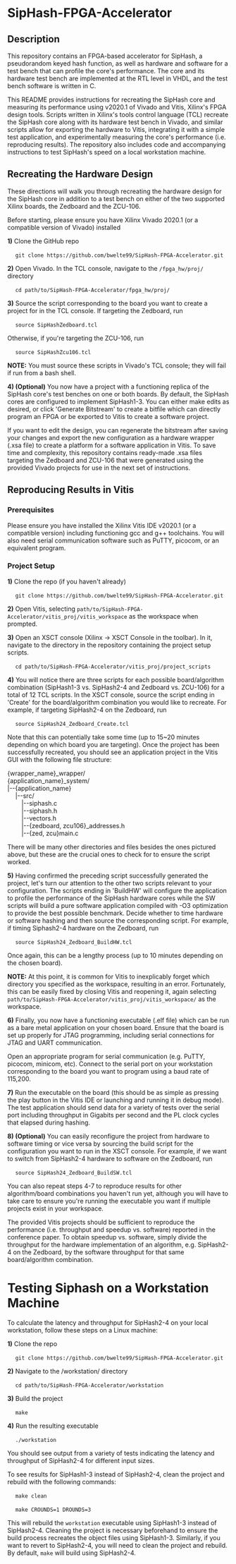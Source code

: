 # SipHash-FPGA-Accelerator
## Description
This repository contains an FPGA-based accelerator for SipHash, a pseudorandom keyed hash function, as well as hardware and software for a test bench that can profile the core's performance.  The core and its hardware test bench are implemented at the RTL level in VHDL, and the test bench software is written in C.

This README provides instructions for recreating the SipHash core and measuring its performance using v2020.1 of Vivado and Vitis, Xilinx's FPGA design tools.  Scripts written in Xilinx's tools control language (TCL) recreate the SipHash core along with its hardware test bench in Vivado, and similar scripts allow for exporting the hardware to Vitis, integrating it with a simple test application, and experimentally measuring the core's performance (i.e. reproducing results).  The repository also includes code and accompanying instructions to test SipHash's speed on a local workstation machine.

## Recreating the Hardware Design

These directions will walk you through recreating the hardware design for the SipHash core in addition to a test bench on either of the two supported Xilinx boards, the Zedboard and the ZCU-106.

Before starting, please ensure you have Xilinx Vivado 2020.1 (or a compatible version of Vivado) installed

**1)** Clone the GitHub repo

&emsp; `git clone https://github.com/bwelte99/SipHash-FPGA-Accelerator.git`

**2)** Open Vivado.  In the TCL console, navigate to the `/fpga_hw/proj/` directory

&emsp; `cd path/to/SipHash-FPGA-Accelerator/fpga_hw/proj/`

**3)** Source the script corresponding to the board you want to create a project for in the TCL console.  If targeting the Zedboard, run

&emsp; `source SipHashZedboard.tcl`

Otherwise, if you're targeting the ZCU-106, run

&emsp; `source SipHashZcu106.tcl`

**NOTE:** You must source these scripts in Vivado's TCL console; they will fail if run from a bash shell.

**4) (Optional)** You now have a project with a functioning replica of the SipHash core's test benches on one or both boards.  By default, the SipHash cores are configured to implement SipHash1-3.  You can either make edits as desired, or click 'Generate Bitstream' to create a bitfile which can directly program an FPGA or be exported to Vitis to create a software project.

If you want to edit the design, you can regenerate the bitstream after saving your changes and export the new configuration as a hardware wrapper (.xsa file) to create a platform for a software application in Vitis.  To save time and complexity, this repository contains ready-made .xsa files targeting the Zedboard and ZCU-106 that were generated using the provided Vivado projects for use in the next set of instructions.  

## Reproducing Results in Vitis
### Prerequisites
Please ensure you have installed the Xilinx Vitis IDE v2020.1 (or a compatible version) including functioning gcc and g++ toolchains.  You will also need serial communication software such as PuTTY, picocom, or an equivalent program.

### Project Setup
**1)** Clone the repo (if you haven't already)

&emsp; `git clone https://github.com/bwelte99/SipHash-FPGA-Accelerator.git`

**2)** Open Vitis, selecting `path/to/SipHash-FPGA-Accelerator/vitis_proj/vitis_workspace` as the workspace when prompted.

**3)** Open an XSCT console (Xilinx -> XSCT Console in the toolbar).  In it, navigate to the directory in the repository containing the project setup scripts.

&emsp; `cd path/to/SipHash-FPGA-Accelerator/vitis_proj/project_scripts`

**4)** You will notice there are three scripts for each possible board/algorithm combination (SipHash1-3 vs. SipHash2-4 and Zedboard vs. ZCU-106) for a total of 12 TCL scripts.  In the XSCT console, source the script ending in 'Create' for the board/algorithm combination you would like to recreate.  For example, if targeting SipHash2-4 on the Zedboard, run

&emsp; `source SipHash24_Zedboard_Create.tcl`

Note that this can potentially take some time (up to 15~20 minutes depending on which board you are targeting). Once the project has been successfully recreated, you should see an application project in the Vitis GUI with the following file structure:

{wrapper_name}\_wrapper/  
{application_name}\_system/  
|--{application_name}  
&emsp;    |--src/  
&emsp;&emsp;        |--siphash.c  
&emsp;&emsp;        |--siphash.h  
&emsp;&emsp;        |--vectors.h  
&emsp;&emsp;        |--{zedboard, zcu106}\_addresses.h  
&emsp;&emsp;        |--{zed, zcu}main.c  
        
There will be many other directories and files besides the ones pictured above, but these are the crucial ones to check for to ensure the script worked.

**5)** Having confirmed the preceding script successfully generated the project, let's turn our attention to the other two scripts relevant to your configuration.  The scripts ending in 'BuildHW' will configure the application to profile the performance of the SipHash hardware cores while the SW scripts will build a pure software application compiled with -O3 optimization to provide the best possible benchmark. Decide whether to time hardware or software hashing and then source the corresponding script.  For example, if timing Siphash2-4 hardware on the Zedboard, run

&emsp; `source SipHash24_Zedboard_BuildHW.tcl`

Once again, this can be a lengthy process (up to 10 minutes depending on the chosen board).

**NOTE:** At this point, it is common for Vitis to inexplicably forget which directory you specified as the workspace, resulting in an error.  Fortunately, this can be easily fixed by closing Vitis and reopening it, again selecting `path/to/SipHash-FPGA-Accelerator/vitis_proj/vitis_workspace/` as the workspace.

**6)** Finally, you now have a functioning executable (.elf file) which can be run as a bare metal application on your chosen board.  Ensure that the board is set up properly for JTAG programming, including serial connections for JTAG and UART communication.

Open an appropriate program for serial communication (e.g. PuTTY, picocom, minicom, etc).  Connect to the serial port on your workstation corresponding to the board you want to program using a baud rate of 115,200.   

**7)** Run the executable on the board (this should be as simple as pressing the play button in the Vitis IDE or launching and running it in debug mode).  The test application should send data for a variety of tests over the serial port including throughput in Gigabits per second and the PL clock cycles that elapsed during hashing.

**8) (Optional)** You can easily reconfigure the project from hardware to software timing or vice versa by sourcing the build script for the configuration you want to run in the XSCT console.  For example, if we want to switch from SipHash2-4 hardware to software on the Zedboard, run

&emsp; `source SipHash24_Zedboard_BuildSW.tcl`

You can also repeat steps 4-7 to reproduce results for other algorithm/board combinations you haven't run yet, although you will have to take care to ensure you're running the executable you want if multiple projects exist in your workspace.

The provided Vitis projects should be sufficient to reproduce the performance (i.e. throughput and speedup vs. software) reported in the conference paper.  To obtain speedup vs. software, simply divide the throughput for the hardware implementation of an algorithm, e.g. SipHash2-4 on the Zedboard, by the software throughput for that same board/algorithm combination.

# Testing Siphash on a Workstation Machine
To calculate the latency and throughput for SipHash2-4 on your local workstation, follow these steps on a Linux machine:

**1)** Clone the repo

&emsp; `git clone https://github.com/bwelte99/SipHash-FPGA-Accelerator.git`

**2)** Navigate to the /workstation/ directory


&emsp; `cd path/to/SipHash-FPGA-Accelerator/workstation`

**3)** Build the project

&emsp; `make`

**4)** Run the resulting executable

&emsp; `./workstation`

You should see output from a variety of tests indicating the latency and throughput of SipHash2-4 for different input sizes.

To see results for SipHash1-3 instead of SipHash2-4, clean the project and rebuild with the following commands:

&emsp; `make clean`

&emsp; `make CROUNDS=1 DROUNDS=3`


This will rebuild the `workstation` executable using SipHash1-3 instead of SipHash2-4.  Cleaning the project is necessary beforehand to ensure the build process recreates the object files using SipHash1-3.  Similarly, if you want to revert to SipHash2-4, you will need to clean the project and rebuild.  By default, `make` will build using SipHash2-4.


